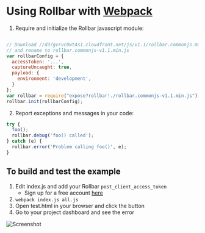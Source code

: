 # Using Rollbar with [Webpack](http://webpack.github.io/)

1. Require and initialize the Rollbar javascript module:

```js

// Download //d37gvrvc0wt4s1.cloudfront.net/js/v1.1/rollbar.commonjs.min.js and place in current directory
// and rename to rollbar.commonjs-v1.1.min.js
var rollbarConfig = {
  accessToken: '...',
  captureUncaught: true,
  payload: {
    environment: 'development',
  }
};
var rollbar = require("expose?rollbar!./rollbar.commonjs-v1.1.min.js"); // Use the expose-loader to expose the global
rollbar.init(rollbarConfig);
```

2. Report exceptions and messages in your code:

```js
try {
  foo();
  rollbar.debug('foo() called');
} catch (e) {
  rollbar.error('Problem calling foo()', e);
}
```

## To build and test the example
1. Edit index.js and add your Rollbar `post_client_access_token`
   - Sign up for a free account [here](https://rollbar.com/signup/)
2. ```webpack index.js all.js```
3. Open test.html in your browser and click the button
4. Go to your project dashboard and see the error

![Screenshot](https://github.com/rollbar/rollbar.js/raw/browserify/examples/browserify/img/screenshot.png)
